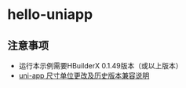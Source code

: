 # hello-uniapp

## 注意事项
* 运行本示例需要HBuilderX 0.1.49版本（或以上版本）
* [uni-app 尺寸单位更改及历史版本兼容说明](http://ask.dcloud.net.cn/article/35014)